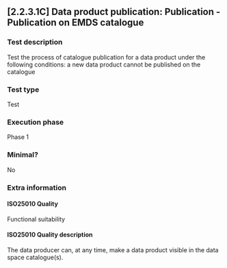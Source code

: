 
## [2.2.3.1C] Data product publication: Publication - Publication on EMDS catalogue
 
### Test description
Test the process of catalogue publication for a data product under the following conditions: a new data product cannot be published on the catalogue
 
### Test type
Test
 
### Execution phase
Phase 1
 
### Minimal?
No
 
### Extra information
#### ISO25010 Quality
Functional suitability
#### ISO25010 Quality description
The data producer can, at any time, make a data product visible in the data space catalogue(s).
    